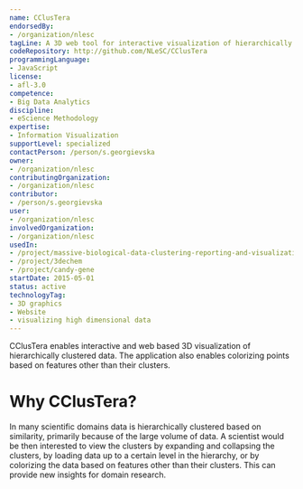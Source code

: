 ```yaml
---
name: CClusTera
endorsedBy:
- /organization/nlesc
tagLine: A 3D web tool for interactive visualization of hierarchically clustered big data
codeRepository: http://github.com/NLeSC/CClusTera
programmingLanguage:
- JavaScript
license:
- afl-3.0
competence:
- Big Data Analytics
discipline:
- eScience Methodology
expertise:
- Information Visualization
supportLevel: specialized
contactPerson: /person/s.georgievska
owner: 
- /organization/nlesc
contributingOrganization:
- /organization/nlesc
contributor:
- /person/s.georgievska
user:
- /organization/nlesc
involvedOrganization:
- /organization/nlesc
usedIn:
- /project/massive-biological-data-clustering-reporting-and-visualization-tools
- /project/3dechem
- /project/candy-gene
startDate: 2015-05-01
status: active
technologyTag:
- 3D graphics
- Website
- visualizing high dimensional data
---
```

CClusTera enables interactive and web based 3D visualization of hierarchically clustered data. The application also enables colorizing points based on features other than their clusters. 


# Why CClusTera?

In many scientific domains data is hierarchically clustered based on similarity, primarily because of the large volume of data. A scientist would be then interested to view the clusters by expanding and collapsing the clusters, by loading data  up to a certain level in the hierarchy, or by colorizing the data based on features other than their clusters. This can provide new insights for domain research.        
 

